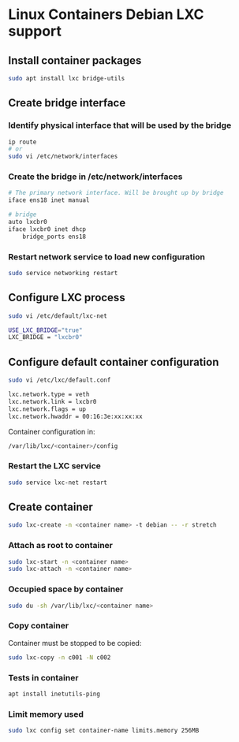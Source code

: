 # Linux Containers Debian LXC support

## Install container packages

```sh
sudo apt install lxc bridge-utils
```

## Create bridge interface

### Identify physical interface that will be used by the bridge

```sh
ip route 
# or
sudo vi /etc/network/interfaces
```

### Create the bridge in /etc/network/interfaces

```sh
# The primary network interface. Will be brought up by bridge
iface ens18 inet manual

# bridge
auto lxcbr0
iface lxcbr0 inet dhcp
    bridge_ports ens18
```

### Restart network service to load new configuration

```sh
sudo service networking restart
```

## Configure LXC process

```sh
sudo vi /etc/default/lxc-net 

USE_LXC_BRIDGE="true"
LXC_BRIDGE = "lxcbr0"
```

## Configure default container configuration

```sh
sudo vi /etc/lxc/default.conf

lxc.network.type = veth
lxc.network.link = lxcbr0
lxc.network.flags = up
lxc.network.hwaddr = 00:16:3e:xx:xx:xx
```

Container configuration in:

```sh
/var/lib/lxc/<container>/config
```

### Restart the LXC service

```sh
sudo service lxc-net restart
```

## Create container

```sh
sudo lxc-create -n <container name> -t debian -- -r stretch
```

### Attach as root to container

```sh
sudo lxc-start -n <container name>
sudo lxc-attach -n <container name>
```

### Occupied space by container

```sh
sudo du -sh /var/lib/lxc/<container name>
```

### Copy container  

Container must be stopped to be copied:

```sh
sudo lxc-copy -n c001 -N c002
```

### Tests in container

```sh
apt install inetutils-ping
```

### Limit memory used

```sh
sudo lxc config set container-name limits.memory 256MB
```
